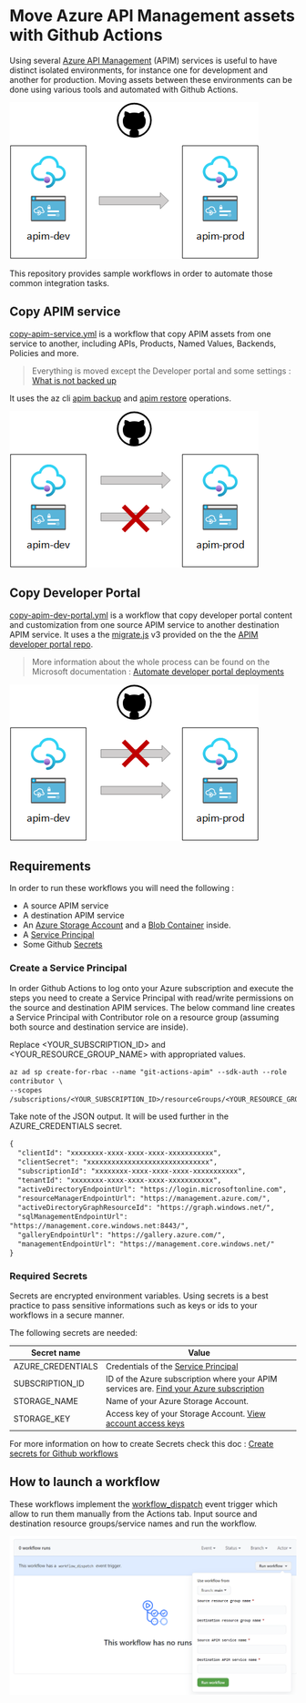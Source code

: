 # Move Azure API Management assets with Github Actions

Using several [Azure API Management](https://docs.microsoft.com/en-us/azure/api-management/api-management-key-concepts) (APIM) services is useful to have distinct isolated environments, for instance one for development and another for production.
Moving assets between these environments can be done using various tools and automated with Github Actions.

![Move APIM assets between dev and prod env](assets/images/introduction.png)

This repository provides sample workflows in order to automate those common integration tasks.

## Copy APIM service

[copy-apim-service.yml](.github/workflows/copy-apim-service.yml) is a workflow that copy APIM assets from one service to another, including APIs, Products, Named Values, Backends, Policies and more.

> Everything is moved except the Developer portal and some settings : [What is not backed up](https://docs.microsoft.com/en-us/azure/api-management/api-management-howto-disaster-recovery-backup-restore#what-is-not-backed-up)

It uses the az cli [apim backup](https://docs.microsoft.com/en-US/cli/azure/apim?view=azure-cli-latest#az_apim_backup) and [apim restore](https://docs.microsoft.com/en-US/cli/azure/apim?view=azure-cli-latest#az_apim_restore) operations.

![Copy APIM service and not dev portal](assets/images/copy-service.png)

## Copy Developer Portal

[copy-apim-dev-portal.yml](.github/workflows/copy-apim-dev-portal.yml) is a workflow that copy developer portal content and customization from one source APIM service to another destination APIM service.
It uses a the [migrate.js](https://github.com/Azure/api-management-developer-portal/blob/master/scripts.v3/migrate.js) v3 provided on the the [APIM developer portal repo](https://github.com/Azure/api-management-developer-portal).

> More information about the whole process can be found on the Microsoft  documentation : [Automate developer portal deployments](https://docs.microsoft.com/en-us/azure/api-management/automate-portal-deployments)

![Copy dev portal](assets/images/copy-dev-portal.png)

## Requirements

In order to run these workflows you will need the following :
- A source APIM service
- A destination APIM service
- An [Azure Storage Account](https://docs.microsoft.com/en-us/azure/storage/common/storage-account-create) and a [Blob Container](https://docs.microsoft.com/en-us/azure/storage/blobs/storage-quickstart-blobs-portal) inside.  
- A [Service Principal](README.md#creating-the-service-principal)
- Some Github [Secrets](README.md#required-secrets) 

### Create a Service Principal

In order Github Actions to log onto your Azure subscription and execute the steps you need to create a Service Principal with read/write permissions on the source and destination APIM services.
The below command line creates a Service Principal with Contributor role on a resource group (assuming both source and destination service are inside).

Replace <YOUR_SUBSCRIPTION_ID> and <YOUR_RESOURCE_GROUP_NAME> with appropriated values.

```
az ad sp create-for-rbac --name "git-actions-apim" --sdk-auth --role contributor \
--scopes /subscriptions/<YOUR_SUBSCRIPTION_ID>/resourceGroups/<YOUR_RESOURCE_GROUP_NAME>
```

Take note of the JSON output. It will be used further in the AZURE_CREDENTIALS secret.

``` 
{
  "clientId": "xxxxxxxx-xxxx-xxxx-xxxx-xxxxxxxxxxx",
  "clientSecret": "xxxxxxxxxxxxxxxxxxxxxxxxxxxxxx",
  "subscriptionId": "xxxxxxxx-xxxx-xxxx-xxxx-xxxxxxxxxxx",
  "tenantId": "xxxxxxxx-xxxx-xxxx-xxxx-xxxxxxxxxxx",
  "activeDirectoryEndpointUrl": "https://login.microsoftonline.com",
  "resourceManagerEndpointUrl": "https://management.azure.com/",
  "activeDirectoryGraphResourceId": "https://graph.windows.net/",
  "sqlManagementEndpointUrl": "https://management.core.windows.net:8443/",
  "galleryEndpointUrl": "https://gallery.azure.com/",
  "managementEndpointUrl": "https://management.core.windows.net/"
}
```

### Required Secrets

Secrets are encrypted environment variables. Using secrets is a best practice to pass sensitive informations such as keys or ids to your workflows in a secure manner.

The following secrets are needed:

| Secret name                                                                                              | Value 
|-------------------------------------------------------------------------------------------------------|--------------------------------------------------------------------------------------------------------|
| AZURE_CREDENTIALS                  | Credentials of the [Service Principal](README.md#creating-the-service-principal)             |
| SUBSCRIPTION_ID                     | ID of the Azure subscription where your APIM services are. [Find your Azure subscription](https://docs.microsoft.com/en-us/azure/media-services/latest/setup-azure-subscription-how-to) |
| STORAGE_NAME                         | Name of your Azure Storage Account.  |
| STORAGE_KEY                           | Access key of your Storage Account. [View account access keys](https://docs.microsoft.com/en-us/azure/storage/common/storage-account-keys-manage?#view-account-access-keys)  |

For more information on how to create Secrets check this doc : [Create secrets for Github workflows](https://github.com/Azure/actions-workflow-samples/blob/master/assets/create-secrets-for-GitHub-workflows.md)

## How to launch a workflow

These workflows implement the [workflow_dispatch](https://docs.github.com/en/actions/reference/events-that-trigger-workflows#workflow_dispatch) event trigger which allow to run them manually from the Actions tab.
Input source and destination resource groups/service names and run the workflow.

![Launch the workflow](assets/images/launch-workflow.png)